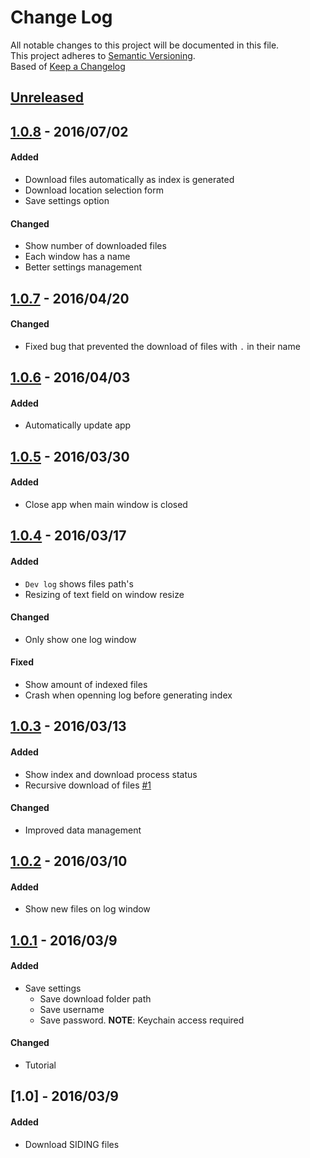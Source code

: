 # Change Log
All notable changes to this project will be documented in this file.  
This project adheres to [Semantic Versioning](http://semver.org/).  
Based of [Keep a Changelog](http://keepachangelog.com)

## [Unreleased]

[//]: # (Added)
[//]: # (Changed)
[//]: # (Deprecated)
[//]: # (Removed)
[//]: # (Fixed)
[//]: # (Security)

## [1.0.8] - 2016/07/02

#### Added
- Download files automatically as index is generated
- Download location selection form
- Save settings option

#### Changed
- Show number of downloaded files
- Each window has a name
- Better settings management

## [1.0.7] - 2016/04/20

#### Changed
- Fixed bug that prevented the download of files with `.` in their name

## [1.0.6] - 2016/04/03

#### Added
- Automatically update app

## [1.0.5] - 2016/03/30

#### Added
- Close app when main window is closed

## [1.0.4] - 2016/03/17

#### Added
- `Dev log` shows files path's
- Resizing of text field on window resize

#### Changed
- Only show one log window

#### Fixed
- Show amount of indexed files
- Crash when openning log before generating index

## [1.0.3] - 2016/03/13

#### Added
- Show index and download process status
- Recursive download of files [#1](../../issues/1)

#### Changed
- Improved data management

## [1.0.2] - 2016/03/10

#### Added
- Show new files on log window

## [1.0.1] - 2016/03/9

#### Added
- Save settings
  - Save download folder path
  - Save username
  - Save password. **__NOTE__**: Keychain access required
  
#### Changed
- Tutorial

## [1.0] - 2016/03/9

#### Added
- Download SIDING files

[Unreleased]: https://github.com/negebauer/SIncDING/compare/v1.0.8...dev
[1.0.8]: https://github.com/negebauer/SIncDING/compare/v1.0.7...v1.0.8
[1.0.7]: https://github.com/negebauer/SIncDING/compare/v1.0.6...v1.0.7
[1.0.6]: https://github.com/negebauer/SIncDING/compare/v1.0.5...v1.0.6
[1.0.5]: https://github.com/negebauer/SIncDING/compare/v1.0.4...v1.0.5
[1.0.4]: https://github.com/negebauer/SIncDING/compare/v1.0.3...v1.0.4
[1.0.3]: https://github.com/negebauer/SIncDING/compare/v1.0.2...v1.0.3
[1.0.2]: https://github.com/negebauer/SIncDING/compare/v1.0.1...v1.0.2
[1.0.1]: https://github.com/negebauer/SIncDING/compare/v1.0...v1.0.1
